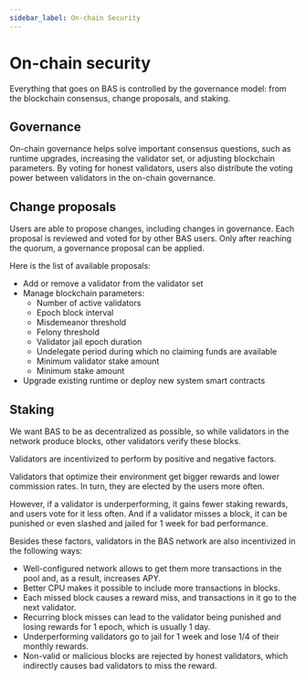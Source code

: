```yaml
---
sidebar_label: On-chain Security
---
```


# On-chain security

Everything that goes on BAS is controlled by the governance model: from the blockchain consensus, change proposals, and staking.

## Governance

On-chain governance helps solve important consensus questions, such as runtime upgrades, increasing the validator set, or adjusting blockchain parameters.
By voting for honest validators, users also distribute the voting power between validators in the on-chain governance.

## Change proposals 

Users are able to propose changes, including changes in governance. 
Each proposal is reviewed and voted for by other BAS users.
Only after reaching the quorum, a governance proposal can be applied.

Here is the list of available proposals:
* Add or remove a validator from the validator set
* Manage blockchain parameters:
  * Number of active validators 
  * Epoch block interval
  * Misdemeanor threshold
  * Felony threshold
  * Validator jail epoch duration
  * Undelegate period during which no claiming funds are available
  * Minimum validator stake amount
  * Minimum stake amount
* Upgrade existing runtime or deploy new system smart contracts


## Staking

We want BAS to be as decentralized as possible, so while validators in the network produce blocks, other validators verify these blocks.

Validators are incentivized to perform by positive and negative factors.

Validators that optimize their environment get bigger rewards and lower commission rates. 
In turn, they are elected by the users more often.

However, if a validator is underperforming, it gains fewer staking rewards, and users vote for it less often.
And if a validator misses a block, it can be punished or even slashed and jailed for 1 week for bad performance.

Besides these factors, validators in the BAS network are also incentivized in the following ways:
* Well-configured network allows to get them more transactions in the pool and, as a result, increases APY.
* Better CPU makes it possible to include more transactions in blocks.
* Each missed block causes a reward miss, and transactions in it go to the next validator.
* Recurring block misses can lead to the validator being punished and losing rewards for 1 epoch, which is usually 1 day.
* Underperforming validators go to jail for 1 week and lose 1/4 of their monthly rewards.
* Non-valid or malicious blocks are rejected by honest validators, which indirectly causes bad validators to miss the reward.

